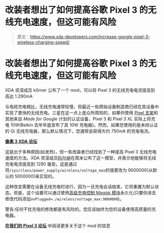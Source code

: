 # 改装者想出了如何提高谷歌 Pixel 3 的无线充电速度，但这可能有风险

> 原文：<https://www.xda-developers.com/increase-google-pixel-3-wireless-charging-speed/>

# 改装者想出了如何提高谷歌 Pixel 3 的无线充电速度，但这可能有风险

XDA 资深成员 k0rner 公布了一个 mod，可以将 Pixel 3 的无线充电电流提高到高达 1.290mA

与电缆充电相比，无线充电通常较慢，但最近一些原始设备制造商已经在其设备中实现了更快的无线充电。三星在这一点上是众所周知的，如果你使用 [Pixel 支架](https://www.xda-developers.com/google-pixel-3-google-pixel-3-xl-specs-features-pricing-availability/)和其他来自 *Made for Google* 计划的认证设备，Pixel 3 和 Pixel 3 XL 实际上将充电 10W(Belkin 去年年底宣布了其 10W 充电器)。然而，如果您使用的是未经认证的 Qi 无线充电器，那么默认情况下，您通常会获得大约 750mA 的充电电流。

[**像素 3 XDA 论坛**](https://forum.xda-developers.com/pixel-3)

这是出于多种原因(如发热)，但一些改装者已经找到了一种提高 Pixel 3 无线充电速度的方法。XDA 资深成员[科尔纳](https://forum.xda-developers.com/member.php?u=2309157)在周末公布了这一模型，并表示他能够将无线充电电流提高到 1290 毫安。这是通过将`/sys/class/power_supply/wireless/voltage_max`的值更改为 9000000(从默认的 5000000)来实现的。

这种改变需要在设备无线充电时进行，因为一旦充电会话结束，它将重置为默认状态。但是，这个设置可以通过使用[高级充电控制 Magisk 模块](https://forum.xda-developers.com/apps/magisk/module-magic-charging-switch-cs-v2017-9-t3668427)永久化(只要你进去修改代码添加`onPlugged=./wireless/voltage_max:9000000`)。

警告:任何干扰充电的修改都是有风险的。您应该始终为您的设备使用高质量的充电器。

[**在我们的 Pixel 3 论坛**](https://forum.xda-developers.com/pixel-3/development/mod-pixel-3-fast-wireless-charge-t3889374/) 中阅读更多关于这个 mod 的信息